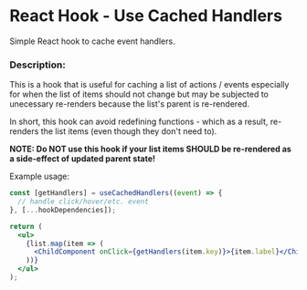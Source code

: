 # React Hook - Use Cached Handlers
Simple React hook to cache event handlers.

### Description:
This is a hook that is useful for caching a list of actions / events especially for when the list of items should not change but may be subjected to unecessary re-renders because the list's parent is re-rendered.

In short, this hook can avoid redefining functions - which as a result, re-renders the list items
(even though they don't need to).

**NOTE: Do NOT use this hook if your list items SHOULD be re-rendered as a side-effect of updated parent state!**

Example usage:
```jsx
const [getHandlers] = useCachedHandlers((event) => {
  // handle click/hover/etc. event
}, [...hookDependencies]);

return (
  <ul>
    {list.map(item => (
      <ChildComponent onClick={getHandlers(item.key)}>{item.label}</ChildComponent>
    ))}
  </ul>
);
```